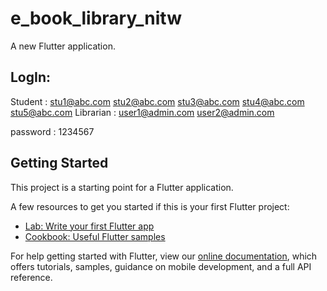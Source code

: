 # e_book_library_nitw

A new Flutter application.

## LogIn:

Student   :   stu1@abc.com
              stu2@abc.com
              stu3@abc.com
              stu4@abc.com
              stu5@abc.com
Librarian :   user1@admin.com
              user2@admin.com
              
  password : 1234567            
  

## Getting Started

This project is a starting point for a Flutter application.

A few resources to get you started if this is your first Flutter project:

- [Lab: Write your first Flutter app](https://flutter.dev/docs/get-started/codelab)
- [Cookbook: Useful Flutter samples](https://flutter.dev/docs/cookbook)

For help getting started with Flutter, view our
[online documentation](https://flutter.dev/docs), which offers tutorials,
samples, guidance on mobile development, and a full API reference.
